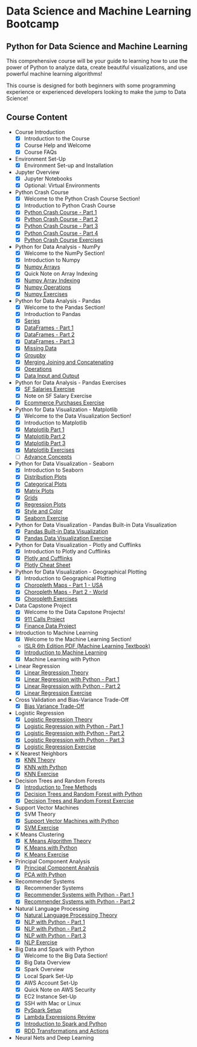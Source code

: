 # Data Science and Machine Learning Bootcamp

## Python for Data Science and Machine Learning

This comprehensive course will be your guide to learning how to use the power of Python to analyze data, create beautiful visualizations, and use powerful machine learning algorithms!

This course is designed for both beginners with some programming experience or experienced developers looking to make the jump to Data Science!

## Course Content

- Course Introduction
  - [x] Introduction to the Course
  - [x] Course Help and Welcome
  - [x] Course FAQs

- Environment Set-Up
  - [x] Environment Set-up and Installation
  
- Jupyter Overview
  - [x] Jupyter Notebooks
  - [x] Optional: Virtual Environments

- Python Crash Course
  - [x] Welcome to the Python Crash Course Section!
  - [x] Introduction to Python Crash Course
  - [x] [Python Crash Course - Part 1](Python-Crash-Course/Python%20Crash%20Course.ipynb)
  - [x] [Python Crash Course - Part 2](Python-Crash-Course/Python%20Crash%20Course.ipynb)
  - [x] [Python Crash Course - Part 3](Python-Crash-Course/Python%20Crash%20Course.ipynb)
  - [x] [Python Crash Course - Part 4](Python-Crash-Course/Python%20Crash%20Course.ipynb)
  - [x] [Python Crash Course Exercises](Python-Crash-Course/Python%20Crash%20Course%20Exercises%20.ipynb)

- Python for Data Analysis - NumPy
  - [x] Welcome to the NumPy Section!
  - [x] Introduction to Numpy
  - [x] [Numpy Arrays](Python-for-Data-Analysis/NumPy/NumPy%20Arrays.ipynb)
  - [x] Quick Note on Array Indexing
  - [x] [Numpy Array Indexing](Python-for-Data-Analysis/NumPy/Numpy%20Indexing%20and%20Selection.ipynb)
  - [x] [Numpy Operations](Python-for-Data-Analysis/NumPy/Numpy%20Operations.ipynb)
  - [x] [Numpy Exercises](Python-for-Data-Analysis/NumPy/Numpy%20Exercise%20.ipynb)

- Python for Data Analysis - Pandas
  - [x] Welcome to the Pandas Section!
  - [x] Introduction to Pandas
  - [x] [Series](Python-for-Data-Analysis/Pandas/Series.ipynb)
  - [x] [DataFrames - Part 1](https://github.com/jscriptcoder/data-science-bootcamp/blob/master/Python-for-Data-Analysis/Pandas/DataFrames.ipynb)
  - [x] [DataFrames - Part 2](https://github.com/jscriptcoder/data-science-bootcamp/blob/master/Python-for-Data-Analysis/Pandas/DataFrames.ipynb)
  - [x] [DataFrames - Part 3](https://github.com/jscriptcoder/data-science-bootcamp/blob/master/Python-for-Data-Analysis/Pandas/DataFrames.ipynb)
  - [x] [Missing Data](Missing%20Data.ipynb)
  - [x] [Groupby](Python-for-Data-Analysis/Pandas/Groupby.ipynb)
  - [x] [Merging Joining and Concatenating](Python-for-Data-Analysis/Pandas/Merging%2C%20Joining%2C%20and%20Concatenating%20.ipynb)
  - [x] [Operations](Python-for-Data-Analysis/Pandas/Operations.ipynb)
  - [x] [Data Input and Output](Python-for-Data-Analysis/Pandas/Data%20Input%20and%20Output.ipynb)

- Python for Data Analysis - Pandas Exercises
  - [x] [SF Salaries Exercise](Python-for-Data-Analysis/Pandas/Pandas%20Exercises/SF%20Salaries%20Exercise.ipynb)
  - [x] Note on SF Salary Exercise
  - [x] [Ecommerce Purchases Exercise](Python-for-Data-Analysis/Pandas/Pandas%20Exercises/Ecommerce%20Purchases%20Exercise%20.ipynb)

- Python for Data Visualization - Matplotlib
  - [x] Welcome to the Data Visualization Section!
  - [x] Introduction to Matplotlib
  - [x] [Matplotlib Part 1](Python-for-Data-Visualization/Matplotlib/Matplotlib%20Concepts%20Lecture.ipynb)
  - [x] [Matplotlib Part 2](Python-for-Data-Visualization/Matplotlib/Matplotlib%20Concepts%20Lecture.ipynb)
  - [x] [Matplotlib Part 3](Python-for-Data-Visualization/Matplotlib/Matplotlib%20Concepts%20Lecture.ipynb)
  - [x] [Matplotlib Exercises](Python-for-Data-Visualization/Matplotlib/Matplotlib%20Exercises%20.ipynb)
  - [ ] [Advance Concepts](Python-for-Data-Visualization/Matplotlib/Advanced%20Matplotlib%20Concepts.ipynb)

- Python for Data Visualization - Seaborn
  - [x] Introduction to Seaborn
  - [x] [Distribution Plots](Python-for-Data-Visualization/Seaborn/Distribution%20Plots.ipynb)
  - [x] [Categorical Plots](Python-for-Data-Visualization/Seaborn/Categorical%20Plots.ipynb)
  - [x] [Matrix Plots](Python-for-Data-Visualization/Seaborn/Matrix%20Plots.ipynb)
  - [x] [Grids](Python-for-Data-Visualization/Seaborn/Grids.ipynb)
  - [x] [Regression Plots](Python-for-Data-Visualization/Seaborn/Regression%20Plots.ipynb)
  - [x] [Style and Color](Python-for-Data-Visualization/Seaborn/Style%20and%20Color.ipynb)
  - [x] [Seaborn Exercise](Python-for-Data-Visualization/Seaborn/Seaborn%20Exercises%20.ipynb)

- Python for Data Visualization - Pandas Built-in Data Visualization
  - [x] [Pandas Built-in Data Visualization](Python-for-Data-Visualization/Pandas%20Built-in%20Data%20Viz/Pandas%20Built-in%20Data%20Visualization.ipynb)
  - [x] [Pandas Data Visualization Exercise](Python-for-Data-Visualization/Pandas%20Built-in%20Data%20Viz/Pandas%20Data%20Visualization%20Exercise%20.ipynb)

- Python for Data Visualization - Plotly and Cufflinks
  - [x] Introduction to Plotly and Cufflinks
  - [x] [Plotly and Cufflinks](Python-for-Data-Visualization/Plotly%20and%20Cufflinks/Plotly%20and%20Cufflinks.ipynb)
  - [x] [Plotly Cheat Sheet](Python-for-Data-Visualization/Geographical%20Plotting/plotly_cheat_sheet.pdf)

- Python for Data Visualization - Geographical Plotting
  - [x] Introduction to Geographical Plotting
  - [x] [Choropleth Maps - Part 1 - USA](Python-for-Data-Visualization/Geographical%20Plotting/Choropleth%20Maps.ipynb)
  - [x] [Choropleth Maps - Part 2 - World](Python-for-Data-Visualization/Geographical%20Plotting/Choropleth%20Maps.ipynb)
  - [x] [Choropleth Exercises](Python-for-Data-Visualization/Geographical%20Plotting/Choropleth%20Maps%20Exercise%20.ipynb)

- Data Capstone Project
  - [x] Welcome to the Data Capstone Projects!
  - [x] [911 Calls Project](Data-Capstone-Projects/911%20Calls%20Data%20Capstone%20Project%20.ipynb)
  - [x] [Finance Data Project](Data-Capstone-Projects/Finance%20Project%20.ipynb)

- Introduction to Machine Learning
  - [x] Welcome to the Machine Learning Section!
  - [ISLR 6th Edition PDF (Machine Learning Textbook)](Machine%20Learning%20Sections/Statistical%20Learning.pdf)
  - [x] [Introduction to Machine Learning](Machine%20Learning%20Sections/Intro%20to%20Machine%20Learning.pdf)
  - [x] Machine Learning with Python

- Linear Regression
  - [x] [Linear Regression Theory](Machine%20Learning%20Sections/Linear-Regression/Python%20-%20Intro%20to%20Linear%20Regression.pdf)
  - [x] [Linear Regression with Python - Part 1](Machine%20Learning%20Sections/Linear-Regression/Linear%20Regression%20with%20Python.ipynb)
  - [x] [Linear Regression with Python - Part 2](Machine%20Learning%20Sections/Linear-Regression/Linear%20Regression%20with%20Python.ipynb)
  - [x] [Linear Regression Exercise](Machine%20Learning%20Sections/Linear-Regression/Linear%20Regression%20-%20Project%20Exercise%20.ipynb)

- Cross Validation and Bias-Variance Trade-Off
  - [x] [Bias Variance Trade-Off](Machine%20Learning%20Sections/Cross-Validation-Bias-Variance/Bias%20Variance%20Trade-Off.pdf)

- Logistic Regression
  - [x] [Logistic Regression Theory](Machine%20Learning%20Sections/Logistic-Regression/Intro%20to%20Logistic%20Regression.pdf)
  - [x] [Logistic Regression with Python - Part 1](Machine%20Learning%20Sections/Logistic-Regression/Logistic%20Regression%20with%20Python.ipynb)
  - [x] [Logistic Regression with Python - Part 2](Machine%20Learning%20Sections/Logistic-Regression/Logistic%20Regression%20with%20Python.ipynb)
  - [x] [Logistic Regression with Python - Part 3](Machine%20Learning%20Sections/Logistic-Regression/Logistic%20Regression%20with%20Python.ipynb)
  - [x] [Logistic Regression Exercise](Machine%20Learning%20Sections/Logistic-Regression/Logistic%20Regression%20Project%20.ipynb)

- K Nearest Neighbors
  - [x] [KNN Theory](Machine%20Learning%20Sections/K-Nearest-Neighbors/Intro%20to%20K%20Nearest%20Neighbors.pdf)
  - [x] [KNN with Python](K-Nearest-Neighbors/K%20Nearest%20Neighbors%20with%20Python.ipynb)
  - [x] [KNN Exercise](Machine%20Learning%20Sections/K-Nearest-Neighbors/K%20Nearest%20Neighbors%20Project.ipynb)

- Decision Trees and Random Forests
  - [x] [Introduction to Tree Methods](Machine%20Learning%20Sections/Decision-Trees-and-Random-Forests/Intro%20to%20Tree%20Methods.pdf)
  - [x] [Decision Trees and Random Forest with Python](Machine%20Learning%20Sections/Decision-Trees-and-Random-Forests/Decision%20Trees%20and%20Random%20Forests%20in%20Python.ipynb)
  - [x] [Decision Trees and Random Forest Exercise](Machine%20Learning%20Sections/Decision-Trees-and-Random-Forests/Decision%20Trees%20and%20Random%20Forest%20Project%20.ipynb)

- Support Vector Machines
  - [x] SVM Theory
  - [x] [Support Vector Machines with Python](Machine%20Learning%20Sections/Support-Vector-Machines/Support%20Vector%20Machines%20with%20Python.ipynb)
  - [x] [SVM Exercise](Machine%20Learning%20Sections/Support-Vector-Machines/Support%20Vector%20Machines%20Project%20.ipynb)

- K Means Clustering
  - [x] [K Means Algorithm Theory](Machine%20Learning%20Sections/K-Means-Clustering/Intro%20to%20K%20Means%20Clustering.pdf)
  - [x] [K Means with Python](Machine%20Learning%20Sections/K-Means-Clustering/K%20Means%20Clustering%20with%20Python.ipynb)
  - [x] [K Means Exercise](Machine%20Learning%20Sections/K-Means-Clustering/K%20Means%20Clustering%20Project%20.ipynb)

- Principal Component Analysis
  - [x] [Principal Component Analysis](Machine%20Learning%20Sections/Principal-Component-Analysis/Principal%20Component%20Analysis.pdf)
  - [x] [PCA with Python](Machine%20Learning%20Sections/Principal-Component-Analysis/Principal%20Component%20Analysis.ipynb)

- Recommender Systems
  - [x] Recommender Systems
  - [x] [Recommender Systems with Python - Part 1](Machine%20Learning%20Sections/Recommender-Systems/Recommender%20Systems%20with%20Python.ipynb)
  - [x] [Recommender Systems with Python - Part 2](Machine%20Learning%20Sections/Recommender-Systems/Recommender%20Systems%20with%20Python.ipynb)

- Natural Language Processing
  - [x] [Natural Language Processing Theory](Machine%20Learning%20Sections/Natural-Language-Processing/Intro%20to%20Natural%20Language%20Processing.pdf)
  - [x] [NLP with Python - Part 1](Machine%20Learning%20Sections/Natural-Language-Processing/NLP%20(Natural%20Language%20Processing)%20with%20Python.ipynb)
  - [x] [NLP with Python - Part 2](Machine%20Learning%20Sections/Natural-Language-Processing/NLP%20(Natural%20Language%20Processing)%20with%20Python.ipynb)
  - [x] [NLP with Python - Part 3](Machine%20Learning%20Sections/Natural-Language-Processing/NLP%20(Natural%20Language%20Processing)%20with%20Python.ipynb)
  - [x] [NLP Exercise](Machine%20Learning%20Sections/Natural-Language-Processing/NLP%20Project%20.ipynb)

- Big Data and Spark with Python
  - [x] Welcome to the Big Data Section!
  - [x] Big Data Overview
  - [x] Spark Overview
  - [x] Local Spark Set-Up
  - [x] AWS Account Set-Up
  - [x] Quick Note on AWS Security
  - [x] EC2 Instance Set-Up
  - [x] SSH with Mac or Linux
  - [x] [PySpark Setup](https://medium.com/@josemarcialportilla/getting-spark-python-and-jupyter-notebook-running-on-amazon-ec2-dec599e1c297)
  - [x] [Lambda Expressions Review](Big-Data-and-Spark/Lambda%20expressions%20.ipynb)
  - [x] [Introduction to Spark and Python](Big-Data-and-Spark/Introduction%20to%20Spark%20and%20Python.ipynb)
  - [x] [RDD Transformations and Actions](Big-Data-and-Spark/RDD%20Transformations%20and%20Actions.ipynb)

- Neural Nets and Deep Learning
